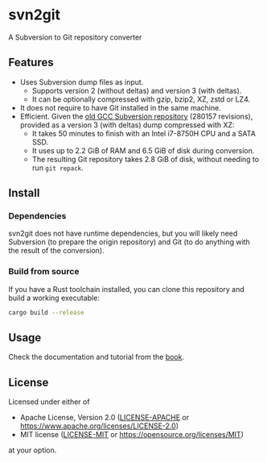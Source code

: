 # svn2git

A Subversion to Git repository converter

## Features

* Uses Subversion dump files as input.
  * Supports version 2 (without deltas) and version 3 (with deltas).
  * It can be optionally compressed with gzip, bzip2, XZ, zstd or LZ4.
* It does not require to have Git installed in the same machine.
* Efficient. Given the [old GCC Subversion repository](svn://gcc.gnu.org/svn/gcc)
  (280157 revisions), provided as a version 3 (with deltas) dump compressed with
  XZ:
  * It takes 50 minutes to finish with an Intel i7-8750H CPU and a SATA SSD.
  * It uses up to 2.2 GiB of RAM and 6.5 GiB of disk during conversion.
  * The resulting Git repository takes 2.8 GiB of disk, without needing to run
    `git repack`.

## Install

### Dependencies

svn2git does not have runtime dependencies, but you will likely need Subversion
(to prepare the origin repository) and Git (to do anything with the result of
the conversion).

### Build from source

If you have a Rust toolchain installed, you can clone this repository and build
a working executable:

```sh
cargo build --release
```

## Usage

Check the documentation and tutorial from the [book](./book/src/SUMMARY.md).

## License

Licensed under either of

* Apache License, Version 2.0 ([LICENSE-APACHE](LICENSE-APACHE) or
  <https://www.apache.org/licenses/LICENSE-2.0>)
* MIT license ([LICENSE-MIT](LICENSE-MIT) or
  <https://opensource.org/licenses/MIT>)

at your option.
